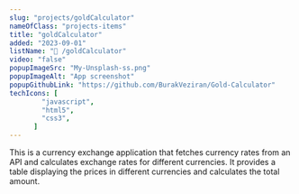 ```yaml
---
slug: "projects/goldCalculator"
nameOfClass: "projects-items"
title: "goldCalculator"
added: "2023-09-01"
listName: "📸 /goldCalculator"
video: "false"
popupImageSrc: "My-Unsplash-ss.png"
popupImageAlt: "App screenshot"
popupGithubLink: "https://github.com/BurakVeziran/Gold-Calculator"
techIcons: [
        "javascript",
        "html5",
        "css3",
      ]
---
```

This is a currency exchange application that fetches currency rates from an API and calculates exchange rates for different currencies. It provides a table displaying the prices in different currencies and calculates the total amount.

